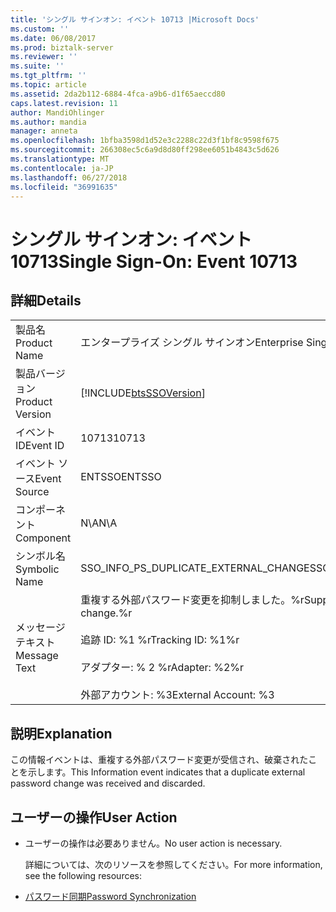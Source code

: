 ```yaml
---
title: 'シングル サインオン: イベント 10713 |Microsoft Docs'
ms.custom: ''
ms.date: 06/08/2017
ms.prod: biztalk-server
ms.reviewer: ''
ms.suite: ''
ms.tgt_pltfrm: ''
ms.topic: article
ms.assetid: 2da2b112-6884-4fca-a9b6-d1f65aeccd80
caps.latest.revision: 11
author: MandiOhlinger
ms.author: mandia
manager: anneta
ms.openlocfilehash: 1bfba3598d1d52e3c2288c22d3f1bf8c9598f675
ms.sourcegitcommit: 266308ec5c6a9d8d80ff298ee6051b4843c5d626
ms.translationtype: MT
ms.contentlocale: ja-JP
ms.lasthandoff: 06/27/2018
ms.locfileid: "36991635"
---
```

# <a name="single-sign-on-event-10713"></a><span data-ttu-id="2e7a5-102">シングル サインオン: イベント 10713</span><span class="sxs-lookup"><span data-stu-id="2e7a5-102">Single Sign-On: Event 10713</span></span>
## <a name="details"></a><span data-ttu-id="2e7a5-103">詳細</span><span class="sxs-lookup"><span data-stu-id="2e7a5-103">Details</span></span>  

|                 |                                                                                                                                           |
|-----------------|-------------------------------------------------------------------------------------------------------------------------------------------|
|  <span data-ttu-id="2e7a5-104">製品名</span><span class="sxs-lookup"><span data-stu-id="2e7a5-104">Product Name</span></span>   |                                                         <span data-ttu-id="2e7a5-105">エンタープライズ シングル サインオン</span><span class="sxs-lookup"><span data-stu-id="2e7a5-105">Enterprise Single Sign-On</span></span>                                                         |
| <span data-ttu-id="2e7a5-106">製品バージョン</span><span class="sxs-lookup"><span data-stu-id="2e7a5-106">Product Version</span></span> |                                        [!INCLUDE[btsSSOVersion](../includes/btsssoversion-md.md)]                                         |
|    <span data-ttu-id="2e7a5-107">イベント ID</span><span class="sxs-lookup"><span data-stu-id="2e7a5-107">Event ID</span></span>     |                                                                   <span data-ttu-id="2e7a5-108">10713</span><span class="sxs-lookup"><span data-stu-id="2e7a5-108">10713</span></span>                                                                   |
|  <span data-ttu-id="2e7a5-109">イベント ソース</span><span class="sxs-lookup"><span data-stu-id="2e7a5-109">Event Source</span></span>   |                                                                  <span data-ttu-id="2e7a5-110">ENTSSO</span><span class="sxs-lookup"><span data-stu-id="2e7a5-110">ENTSSO</span></span>                                                                   |
|    <span data-ttu-id="2e7a5-111">コンポーネント</span><span class="sxs-lookup"><span data-stu-id="2e7a5-111">Component</span></span>    |                                                                    <span data-ttu-id="2e7a5-112">N\A</span><span class="sxs-lookup"><span data-stu-id="2e7a5-112">N\A</span></span>                                                                    |
|  <span data-ttu-id="2e7a5-113">シンボル名</span><span class="sxs-lookup"><span data-stu-id="2e7a5-113">Symbolic Name</span></span>  |                                                   <span data-ttu-id="2e7a5-114">SSO_INFO_PS_DUPLICATE_EXTERNAL_CHANGE</span><span class="sxs-lookup"><span data-stu-id="2e7a5-114">SSO_INFO_PS_DUPLICATE_EXTERNAL_CHANGE</span></span>                                                   |
|  <span data-ttu-id="2e7a5-115">メッセージ テキスト</span><span class="sxs-lookup"><span data-stu-id="2e7a5-115">Message Text</span></span>   | <span data-ttu-id="2e7a5-116">重複する外部パスワード変更を抑制しました。%r</span><span class="sxs-lookup"><span data-stu-id="2e7a5-116">Suppressed duplicate external password change.%r</span></span><br /><br /> <span data-ttu-id="2e7a5-117">追跡 ID: %1 %r</span><span class="sxs-lookup"><span data-stu-id="2e7a5-117">Tracking ID: %1%r</span></span><br /><br /> <span data-ttu-id="2e7a5-118">アダプター: % 2 %r</span><span class="sxs-lookup"><span data-stu-id="2e7a5-118">Adapter: %2%r</span></span><br /><br /> <span data-ttu-id="2e7a5-119">外部アカウント: %3</span><span class="sxs-lookup"><span data-stu-id="2e7a5-119">External Account: %3</span></span> |

## <a name="explanation"></a><span data-ttu-id="2e7a5-120">説明</span><span class="sxs-lookup"><span data-stu-id="2e7a5-120">Explanation</span></span>  
 <span data-ttu-id="2e7a5-121">この情報イベントは、重複する外部パスワード変更が受信され、破棄されたことを示します。</span><span class="sxs-lookup"><span data-stu-id="2e7a5-121">This Information event indicates that a duplicate external password change was received and discarded.</span></span>  

## <a name="user-action"></a><span data-ttu-id="2e7a5-122">ユーザーの操作</span><span class="sxs-lookup"><span data-stu-id="2e7a5-122">User Action</span></span>  

- <span data-ttu-id="2e7a5-123">ユーザーの操作は必要ありません。</span><span class="sxs-lookup"><span data-stu-id="2e7a5-123">No user action is necessary.</span></span>  

  <span data-ttu-id="2e7a5-124">詳細については、次のリソースを参照してください。</span><span class="sxs-lookup"><span data-stu-id="2e7a5-124">For more information, see the following resources:</span></span>  

- [<span data-ttu-id="2e7a5-125">パスワード同期</span><span class="sxs-lookup"><span data-stu-id="2e7a5-125">Password Synchronization</span></span>](../core/password-synchronization2.md)
